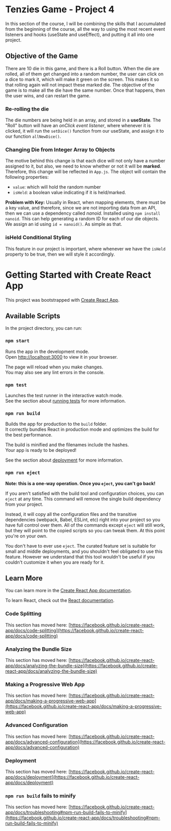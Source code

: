 # Tenzies Game - Project 4

In this section of the course, I will be combining the skills that I accumulated from the beginning of the course, all the way to using the most recent event listeners and hooks (useState and useEffect), and putting it all into one project.

## Objective of the Game
There are 10 die in this game, and there is a Roll button. When the die are rolled, all of them get changed into a random number, the user can click on a dice to mark it, which will make it green on the screen. This makes it so that rolling again will not impact these marked die. The objective of the game is to make all the die have the same number. Once that happens, then the user wins, and can restart the game.

### Re-rolling the die
The die numbers are being held in an array, and stored in a **useState**.
The "Roll" button will have an *onClick event listener*, where whenever it
is clicked, it will run the `setDice()` function from our useState, and
assign it to our function `allNewDice()`.

### Changing Die from Integer Array to Objects
The motive behind this change is that each dice will not only have a number assigned to it, but also, we need to know whether or not it will be **marked**.
Therefore, this change will be reflected in `App.js`.
The object will contain the following properties:
- `value`: which will hold the random number
- `isHeld`: a boolean value indicating if it is held/marked.

**Problem with Key:** Usually in React, when mapping elements, there must
be a key value, and therefore, since we are not importing data from an API,
then we can use a dependency called *nanoid*.
Installed using `npm install nanoid`. This can help generating a random ID for each of our die objects. We assign an id using `id = nanoid()`. As simple as that.


### isHeld Conditional Styling
This feature in our project is important, where whenever we have the `isHeld`
property to be true, then we will style it accordingly.

# Getting Started with Create React App

This project was bootstrapped with [Create React App](https://github.com/facebook/create-react-app).

## Available Scripts

In the project directory, you can run:

### `npm start`

Runs the app in the development mode.\
Open [http://localhost:3000](http://localhost:3000) to view it in your browser.

The page will reload when you make changes.\
You may also see any lint errors in the console.

### `npm test`

Launches the test runner in the interactive watch mode.\
See the section about [running tests](https://facebook.github.io/create-react-app/docs/running-tests) for more information.

### `npm run build`

Builds the app for production to the `build` folder.\
It correctly bundles React in production mode and optimizes the build for the best performance.

The build is minified and the filenames include the hashes.\
Your app is ready to be deployed!

See the section about [deployment](https://facebook.github.io/create-react-app/docs/deployment) for more information.

### `npm run eject`

**Note: this is a one-way operation. Once you `eject`, you can't go back!**

If you aren't satisfied with the build tool and configuration choices, you can `eject` at any time. This command will remove the single build dependency from your project.

Instead, it will copy all the configuration files and the transitive dependencies (webpack, Babel, ESLint, etc) right into your project so you have full control over them. All of the commands except `eject` will still work, but they will point to the copied scripts so you can tweak them. At this point you're on your own.

You don't have to ever use `eject`. The curated feature set is suitable for small and middle deployments, and you shouldn't feel obligated to use this feature. However we understand that this tool wouldn't be useful if you couldn't customize it when you are ready for it.

## Learn More

You can learn more in the [Create React App documentation](https://facebook.github.io/create-react-app/docs/getting-started).

To learn React, check out the [React documentation](https://reactjs.org/).

### Code Splitting

This section has moved here: [https://facebook.github.io/create-react-app/docs/code-splitting](https://facebook.github.io/create-react-app/docs/code-splitting)

### Analyzing the Bundle Size

This section has moved here: [https://facebook.github.io/create-react-app/docs/analyzing-the-bundle-size](https://facebook.github.io/create-react-app/docs/analyzing-the-bundle-size)

### Making a Progressive Web App

This section has moved here: [https://facebook.github.io/create-react-app/docs/making-a-progressive-web-app](https://facebook.github.io/create-react-app/docs/making-a-progressive-web-app)

### Advanced Configuration

This section has moved here: [https://facebook.github.io/create-react-app/docs/advanced-configuration](https://facebook.github.io/create-react-app/docs/advanced-configuration)

### Deployment

This section has moved here: [https://facebook.github.io/create-react-app/docs/deployment](https://facebook.github.io/create-react-app/docs/deployment)

### `npm run build` fails to minify

This section has moved here: [https://facebook.github.io/create-react-app/docs/troubleshooting#npm-run-build-fails-to-minify](https://facebook.github.io/create-react-app/docs/troubleshooting#npm-run-build-fails-to-minify)
